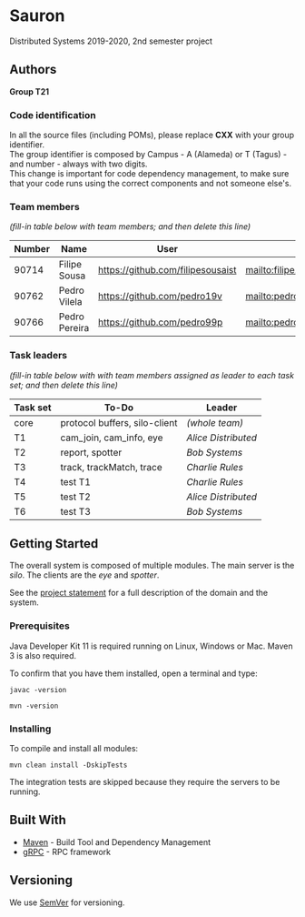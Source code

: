 # Sauron

Distributed Systems 2019-2020, 2nd semester project


## Authors

**Group T21**

### Code identification

In all the source files (including POMs), please replace __CXX__ with your group identifier.  
The group identifier is composed by Campus - A (Alameda) or T (Tagus) - and number - always with two digits.  
This change is important for code dependency management, to make sure that your code runs using the correct components and not someone else's.

### Team members

*(fill-in table below with team members; and then delete this line)*  

| Number | Name           | User                                | Email                                           |
| -------|----------------|-------------------------------------| ------------------------------------------------|
| 90714  | Filipe Sousa   | <https://github.com/filipesousaist> | <mailto:filipe.miguel.sousa@tecnico.ulisboa.pt> |
| 90762  | Pedro Vilela   | <https://github.com/pedro19v>       | <mailto:pedro.l.pereira@tecnico.ulisboa.pt>     |
| 90766  | Pedro Pereira  | <https://github.com/pedro99p>       | <mailto:pedro.vilela@tecnico.ulisboa.pt>        |

### Task leaders

*(fill-in table below with with team members assigned as leader to each task set; and then delete this line)*  

| Task set | To-Do                         | Leader              |
| ---------|-------------------------------| --------------------|
| core     | protocol buffers, silo-client | _(whole team)_      |
| T1       | cam_join, cam_info, eye       | _Alice Distributed_ |
| T2       | report, spotter               | _Bob Systems_       |
| T3       | track, trackMatch, trace      | _Charlie Rules_     |
| T4       | test T1                       | _Charlie Rules_     |
| T5       | test T2                       | _Alice Distributed_ |
| T6       | test T3                       | _Bob Systems_       |


## Getting Started

The overall system is composed of multiple modules.
The main server is the _silo_.
The clients are the _eye_ and _spotter_.

See the [project statement](https://github.com/tecnico-distsys/Sauron/blob/master/README.md) for a full description of the domain and the system.

### Prerequisites

Java Developer Kit 11 is required running on Linux, Windows or Mac.
Maven 3 is also required.

To confirm that you have them installed, open a terminal and type:

```
javac -version

mvn -version
```

### Installing

To compile and install all modules:

```
mvn clean install -DskipTests
```

The integration tests are skipped because they require the servers to be running.


## Built With

* [Maven](https://maven.apache.org/) - Build Tool and Dependency Management
* [gRPC](https://grpc.io/) - RPC framework


## Versioning

We use [SemVer](http://semver.org/) for versioning. 
